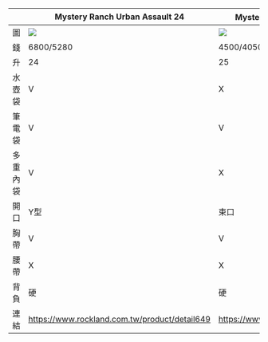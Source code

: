 

|          | Mystery Ranch Urban Assault 24 | Mystery Ranch Street Zen 後背包 更新版 | Mystery Ranch GALLAGATOR 後背包 | Fjällräven High Coast Rolltop 26 背包 | Mystery Ranch 2 DAY ASSAULT 後背包 | 
|-|-|-|-|-|-|
| 圖       | ![](https://i.imgur.com/aP6sHbY.png)|![](https://i.imgur.com/1yxoSgv.png)| ![](https://i.imgur.com/H8d4QXe.png) | ![](https://i.imgur.com/Wnt0EUp.png) | ![](https://i.imgur.com/k7Fj2L2.png) |
| 錢       | 6800/5280 | 4500/4050 | 3300/2970 |3300/2970| 7500/6800 |
| 升       | 24 | 25 | 19 | 26 | 27 |
| 水壺袋     | V     | X  | V | V | V |
| 筆電袋     | V    | V | X | V | V |
| 多重內袋    | V   | X | X | X |
| 開口       | Y型 | 束口| Y型 | 束口 | Y型 |
| 胸帶       | V   | V | V | V | V |
| 腰帶       | X   | X | V | V |
| 背負       | 硬 | 硬|硬 |偏軟 |
| 連結       | https://www.rockland.com.tw/product/detail649 | https://www.rockland.com.tw/product/detail1997 | https://www.rockland.com.tw/product/detail648 | https://www.rockland.com.tw/product/detail1133 | https://www.rockland.com.tw/product/detail650 |

